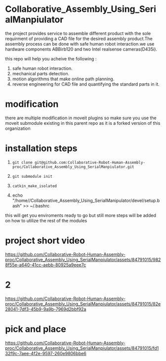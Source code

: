 # Collaborative_Assembly_Using_SerialManpiulator 
the project provides service to assemble different product with the sole requirment of providing a CAD file for the desired assembly product.The assembly process can be done with safe human robot interaction.we use hardware components ABBirb120 and two Intel realsense cameras(D435i).

this repo will help you acheive the following : 
1) safe human robot interaction.
2) mechanical parts detection.
3) motion algorithms that make online path planning.
4) reverse engineering for CAD file and quantifying the standard parts in it.

# modification 
there are multiple modification in moveit plugins so make sure you use the moveit submodule existing in this parent repo as it is a forked version of this organization

# installation steps 
1) `git clone git@github.com:Collaborative-Robot-Human-Assembly-proc/Collaborative_Assembly_Using_SerialManpiulator.git`

2) `git submodule init`

3) `catkin_make_isolated`

4) echo "/home/<user-name>/Collaborative_Assembly_Using_SerialManipulator/devel/setup.bash" >> ~/.bashrc

this will get you enviroments ready to go but still more steps will be added on how to utilize the rest of the modules


# project  short video



https://github.com/Collaborative-Robot-Human-Assembly-proc/Collaborative_Assembly_Using_SerialManpiulator/assets/84791015/9828f55e-a640-41cc-aebb-80925a9eee7c



# 2

https://github.com/Collaborative-Robot-Human-Assembly-proc/Collaborative_Assembly_Using_SerialManpiulator/assets/84791015/82e28041-7df3-45b9-9a9b-7969d2bbf92a

# pick and place

https://github.com/Collaborative-Robot-Human-Assembly-proc/Collaborative_Assembly_Using_SerialManpiulator/assets/84791015/fd132f9c-7aee-4f2e-9597-260e9806bbe6



